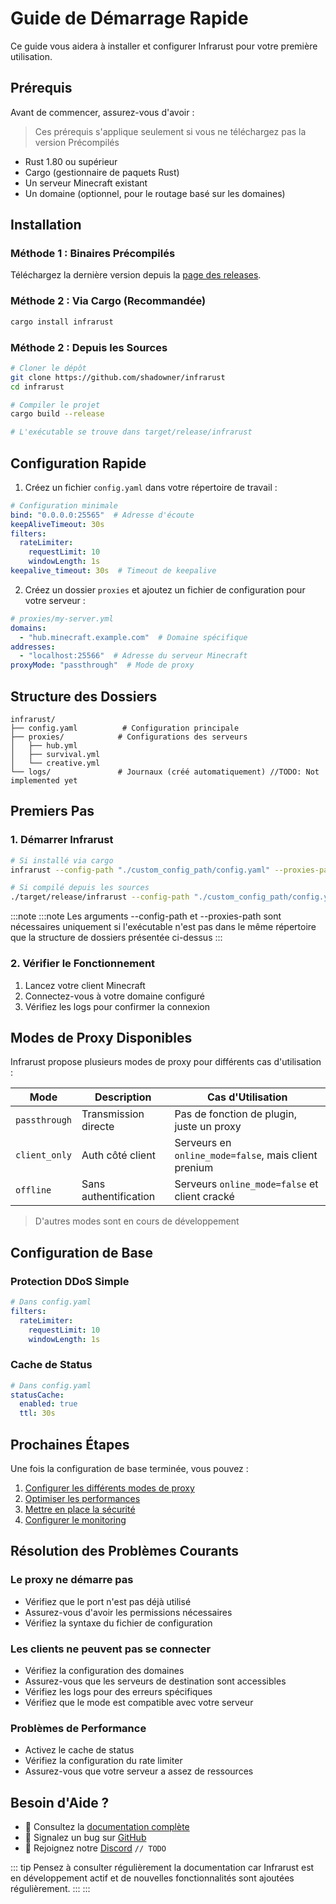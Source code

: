 # Guide de Démarrage Rapide

Ce guide vous aidera à installer et configurer Infrarust pour votre première utilisation.

## Prérequis

Avant de commencer, assurez-vous d'avoir :

> Ces prérequis s'applique seulement si vous ne téléchargez pas la version Précompilés

- Rust 1.80 ou supérieur
- Cargo (gestionnaire de paquets Rust)
- Un serveur Minecraft existant
- Un domaine (optionnel, pour le routage basé sur les domaines)

## Installation

### Méthode 1 : Binaires Précompilés

Téléchargez la dernière version depuis la [page des releases](https://github.com/shadowner/infrarust/releases).

### Méthode 2 : Via Cargo (Recommandée)

```bash
cargo install infrarust
```

### Méthode 2 : Depuis les Sources

```bash
# Cloner le dépôt
git clone https://github.com/shadowner/infrarust
cd infrarust

# Compiler le projet
cargo build --release

# L'exécutable se trouve dans target/release/infrarust
```

## Configuration Rapide

1. Créez un fichier `config.yaml` dans votre répertoire de travail :

```yaml
# Configuration minimale
bind: "0.0.0.0:25565"  # Adresse d'écoute
keepAliveTimeout: 30s
filters:
  rateLimiter:
    requestLimit: 10
    windowLength: 1s
keepalive_timeout: 30s  # Timeout de keepalive
```

2. Créez un dossier `proxies` et ajoutez un fichier de configuration pour votre serveur :

```yaml
# proxies/my-server.yml
domains:
  - "hub.minecraft.example.com"  # Domaine spécifique
addresses:
  - "localhost:25566"  # Adresse du serveur Minecraft
proxyMode: "passthrough"  # Mode de proxy
```

## Structure des Dossiers

```
infrarust/
├── config.yaml          # Configuration principale
├── proxies/            # Configurations des serveurs
│   ├── hub.yml
│   ├── survival.yml
│   └── creative.yml
└── logs/               # Journaux (créé automatiquement) //TODO: Not implemented yet
```

## Premiers Pas

### 1. Démarrer Infrarust

```bash
# Si installé via cargo
infrarust --config-path "./custom_config_path/config.yaml" --proxies-path "./custom_proxies_path/" 

# Si compilé depuis les sources
./target/release/infrarust --config-path "./custom_config_path/config.yaml" --proxies-path "./custom_proxies_path/" 
```

:::note
:::note
Les arguments --config-path et --proxies-path sont nécessaires uniquement si l'exécutable n'est pas dans le même répertoire que la structure de dossiers présentée ci-dessus
:::

### 2. Vérifier le Fonctionnement

1. Lancez votre client Minecraft
2. Connectez-vous à votre domaine configuré
3. Vérifiez les logs pour confirmer la connexion

## Modes de Proxy Disponibles

Infrarust propose plusieurs modes de proxy pour différents cas d'utilisation :

| Mode | Description | Cas d'Utilisation |
|------|-------------|-------------------|
| `passthrough` | Transmission directe | Pas de fonction de plugin, juste un proxy |
| `client_only` | Auth côté client | Serveurs en `online_mode=false`, mais client prenium |
| `offline` | Sans authentification | Serveurs `online_mode=false` et client cracké |

> D'autres modes sont en cours de développement

## Configuration de Base

### Protection DDoS Simple

```yaml
# Dans config.yaml
filters:
  rateLimiter:
    requestLimit: 10
    windowLength: 1s
```

### Cache de Status

```yaml
# Dans config.yaml
statusCache:
  enabled: true
  ttl: 30s
```

## Prochaines Étapes

Une fois la configuration de base terminée, vous pouvez :

1. [Configurer les différents modes de proxy](/proxy/modes)
2. [Optimiser les performances](/proxy/performance)
3. [Mettre en place la sécurité](/proxy/security)
4. [Configurer le monitoring](/deployment/monitoring)

## Résolution des Problèmes Courants

### Le proxy ne démarre pas

- Vérifiez que le port n'est pas déjà utilisé
- Assurez-vous d'avoir les permissions nécessaires
- Vérifiez la syntaxe du fichier de configuration

### Les clients ne peuvent pas se connecter

- Vérifiez la configuration des domaines
- Assurez-vous que les serveurs de destination sont accessibles
- Vérifiez les logs pour des erreurs spécifiques
- Vérifiez que le mode est compatible avec votre serveur

### Problèmes de Performance

- Activez le cache de status
- Vérifiez la configuration du rate limiter
- Assurez-vous que votre serveur a assez de ressources

## Besoin d'Aide ?

- 📖 Consultez la [documentation complète](/guide/)
- 🐛 Signalez un bug sur [GitHub](https://github.com/shadowner/infrarust/issues)
- 💬 Rejoignez notre [Discord](https://discord.gg/uzs5nZsWaB) ``// TODO``
 
::: tip
Pensez à consulter régulièrement la documentation car Infrarust est en développement actif et de nouvelles fonctionnalités sont ajoutées régulièrement.
:::
:::